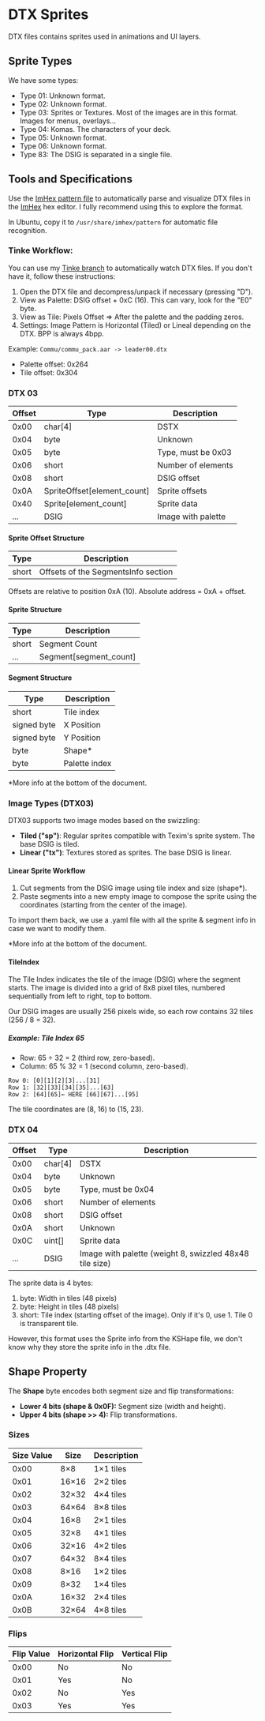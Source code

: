 # DTX Sprites

DTX files contains sprites used in animations and UI layers. 

## Sprite Types 
We have some types:

- Type 01: Unknown format.
- Type 02: Unknown format.
- Type 03: Sprites or Textures. Most of the images are in this format. Images for menus, overlays...
- Type 04: Komas. The characters of your deck.
- Type 05: Unknown format.
- Type 06: Unknown format.
- Type 83: The DSIG is separated in a single file.

## Tools and Specifications

Use the [ImHex pattern file](./dtx.hexpat) to automatically parse and visualize DTX files in the [ImHex](https://imhex.werwolv.net/) hex editor. I fully recommend using this to explore the format.

In Ubuntu, copy it to `/usr/share/imhex/pattern` for automatic file recognition.

### Tinke Workflow:

You can use my [Tinke branch](https://github.com/priverop/tinke/tree/feat/jus_dtx) to automatically watch DTX files. If you don't have it, follow these instructions:

1. Open the DTX file and decompress/unpack if necessary (pressing "D").
2. View as Palette: DSIG offset + 0xC (16). This can vary, look for the "E0" byte.
3. View as Tile: Pixels Offset => After the palette and the padding zeros.
4. Settings: Image Pattern is Horizontal (Tiled) or Lineal depending on the DTX. BPP is always 4bpp.

Example: `Commu/commu_pack.aar -> leader00.dtx`

- Palette offset: 0x264
- Tile offset: 0x304 

### DTX 03

| Offset | Type                        | Description        |
| ------ | --------------------------- | ------------------ |
| 0x00   | char[4]                     | DSTX               |
| 0x04   | byte                        | Unknown            |
| 0x05   | byte                        | Type, must be 0x03 |
| 0x06   | short                       | Number of elements |
| 0x08   | short                       | DSIG offset        |
| 0x0A   | SpriteOffset[element_count] | Sprite offsets     |
| 0x40   | Sprite[element_count]       | Sprite data        |
| ...    | DSIG                        | Image with palette |

#### Sprite Offset Structure

| Type  | Description                         |
| ----- | ----------------------------------- |
| short | Offsets of the SegmentsInfo section |

Offsets are relative to position 0xA (10). Absolute address = 0xA + offset.

#### Sprite Structure

| Type  | Description            |
| ----- | ---------------------- |
| short | Segment Count          |
| ...   | Segment[segment_count] |

#### Segment Structure

| Type        | Description   |
| ----------- | ------------- |
| short       | Tile index    |
| signed byte | X Position    |
| signed byte | Y Position    |
| byte        | Shape*        |
| byte        | Palette index |

*More info at the bottom of the document.

### Image Types (DTX03)

DTX03 supports two image modes based on the swizzling:
- **Tiled ("sp")**: Regular sprites compatible with Texim's sprite system. The base DSIG is tiled.
- **Linear ("tx")**: Textures stored as sprites. The base DSIG is linear.

#### Linear Sprite Workflow

1. Cut segments from the DSIG image using tile index and size (shape*).
2. Paste segments into a new empty image to compose the sprite using the coordinates (starting from the center of the image).

To import them back, we use a .yaml file with all the sprite & segment info in case we want to modify them.

*More info at the bottom of the document.

#### TileIndex

The Tile Index indicates the tile of the image (DSIG) where the segment starts. The image is divided into a grid of 8x8 pixel tiles, numbered sequentially from left to right, top to bottom.

Our DSIG images are usually 256 pixels wide, so each row contains 32 tiles (256 / 8 = 32). 

##### Example: Tile Index 65 

- Row: 65 ÷ 32 = 2 (third row, zero-based).
- Column: 65 % 32 = 1 (second column, zero-based).

```
Row 0: [0][1][2][3]...[31]
Row 1: [32][33][34][35]...[63]
Row 2: [64][65]← HERE [66][67]...[95]
```

The tile coordinates are (8, 16) to (15, 23).

### DTX 04

| Offset | Type    | Description                                             |
| ------ | ------- | ------------------------------------------------------- |
| 0x00   | char[4] | DSTX                                                    |
| 0x04   | byte    | Unknown                                                 |
| 0x05   | byte    | Type, must be 0x04                                      |
| 0x06   | short   | Number of elements                                      |
| 0x08   | short   | DSIG offset                                             |
| 0x0A   | short   | Unknown                                                 |
| 0x0C   | uint[]  | Sprite data                                             |
| ...    | DSIG    | Image with palette (weight 8, swizzled 48x48 tile size) |

The sprite data is 4 bytes:

1. byte: Width in tiles (48 pixels)
2. byte: Height in tiles (48 pixels)
3. short: Tile index (starting offset of the image). Only if it's 0, use 1. Tile 0 is transparent tile.

However, this format uses the Sprite info from the KSHape file, we don't know why they store the sprite info in the .dtx file.

## Shape Property

The **Shape** byte encodes both segment size and flip transformations:
- **Lower 4 bits (shape & 0x0F):** Segment size (width and height).
- **Upper 4 bits (shape >> 4):** Flip transformations.

### Sizes

| Size Value | Size  | Description |
| ---------- | ----- | ----------- |
| 0x00       | 8×8   | 1×1 tiles   |
| 0x01       | 16×16 | 2×2 tiles   |
| 0x02       | 32×32 | 4×4 tiles   |
| 0x03       | 64×64 | 8×8 tiles   |
| 0x04       | 16×8  | 2×1 tiles   |
| 0x05       | 32×8  | 4×1 tiles   |
| 0x06       | 32×16 | 4×2 tiles   |
| 0x07       | 64×32 | 8×4 tiles   |
| 0x08       | 8×16  | 1×2 tiles   |
| 0x09       | 8×32  | 1×4 tiles   |
| 0x0A       | 16×32 | 2×4 tiles   |
| 0x0B       | 32×64 | 4×8 tiles   |

### Flips

| Flip Value | Horizontal Flip | Vertical Flip |
| ---------- | --------------- | ------------- |
| 0x00       | No              | No            |
| 0x01       | Yes             | No            |
| 0x02       | No              | Yes           |
| 0x03       | Yes             | Yes           |
